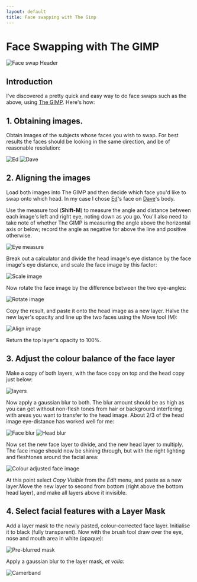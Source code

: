 ```yaml
---
layout: default
title: Face swapping with The Gimp
---
```


# Face Swapping with The GIMP

![Face swap Header](/assets/face-swap/header.jpg)

## Introduction

I've discovered a pretty quick and easy way to do face swaps such as the above,
using [The GIMP](http://www.gimp.org/). Here's how:

## 1. Obtaining images.

Obtain images of the subjects whose faces you wish to swap. For best results
the faces should be looking in the same direction, and be of reasonable
resolution:

![Ed](/assets/face-swap/ed.jpg)
![Dave](/assets/face-swap/dave.jpg)

## 2. Aligning the images

Load both images into The GIMP and then decide which face you'd like to swap
onto which head. In my case I chose
[Ed](https://en.wikipedia.org/wiki/Ed_Miliband)'s face on
[Dave](https://en.wikipedia.org/wiki/David_Cameron)'s body.

Use the measure tool (**Shift-M**) to measure the angle and distance between
each image's left and right eye, noting down as you go. You'll also need to
take note of whether The GIMP is measuring the angle above the horizontal axis
or below; record the angle as negative for above the line and positive
otherwise.

![Eye measure](/assets/face-swap/eye-measure.jpg)

Break out a calculator and divide the head image's eye distance by the face
image's eye distance, and scale the face image by this factor:

![Scale image](/assets/face-swap/scale-image.jpg)

Now rotate the face image by the difference between the two eye-angles:

![Rotate image](/assets/face-swap/rotate-image.jpg)

Copy the result, and paste it onto the head image as a new layer. Halve the new
layer's opacity and line up the two faces using the Move tool (M):

![Align image](/assets/face-swap/align-image.jpg)

Return the top layer's opacity to 100%.

## 3. Adjust the colour balance of the face layer

Make a copy of both layers, with the face copy on top and the head copy just
below:

![layers](/assets/face-swap/layers.png)

Now apply a gaussian blur to both. The blur amount should be as high as
you can get without non-flesh tones from hair or background interfering with
areas you want to transfer to the head image. About 2/3 of the head image
eye-distance has worked well for me:

![Face blur](/assets/face-swap/face-blur.jpg)
![Head blur](/assets/face-swap/head-blur.jpg)

Now set the new face layer to divide, and the new head layer to multiply. The
face image should now be shining through, but with the right lighting and
fleshtones around the facial area:

![Colour adjusted face image](/assets/face-swap/colour-adjusted-face-image.jpg)

At this point select *Copy Visible* from the *Edit* menu, and paste as a new
layer.Move the new layer to second from bottom (right above the bottom head
layer), and make all layers above it invisible.

## 4. Select facial features with a Layer Mask

Add a layer mask to the newly pasted, colour-corrected face layer. Initialise
it to black (fully transparent). Now with the brush tool draw over the eye,
nose and mouth area in white (opaque):

![Pre-blurred mask](/assets/face-swap/pre-blurred-mask.jpg)

Apply a gaussian blur to the layer mask, *et voila*:

![Camerband](/assets/face-swap/camerband.jpg)

